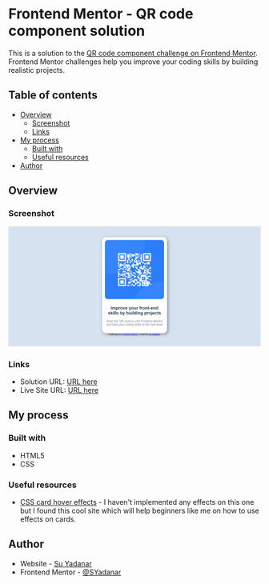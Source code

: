 # Frontend Mentor - QR code component solution

This is a solution to the [QR code component challenge on Frontend Mentor](https://www.frontendmentor.io/challenges/qr-code-component-iux_sIO_H). Frontend Mentor challenges help you improve your coding skills by building realistic projects. 

## Table of contents

- [Overview](#overview)
  - [Screenshot](#screenshot)
  - [Links](#links)
- [My process](#my-process)
  - [Built with](#built-with)
  - [Useful resources](#useful-resources)
- [Author](#author)

## Overview

### Screenshot

![](./design/screenshot.png)

### Links

- Solution URL: [URL here](https://your-solution-url.com)
- Live Site URL: [URL here](https://your-live-site-url.com)

## My process

### Built with

- HTML5
- CSS

### Useful resources

- [CSS card hover effects](https://freefrontend.com/css-card-hover-effects/) - I haven't implemented any effects on this one but I found this cool site which will help beginners like me on how to use effects on cards.

## Author

- Website - [Su Yadanar](https://github.com/SYadanar)
- Frontend Mentor - [@SYadanar](https://www.frontendmentor.io/profile/SYadanar)